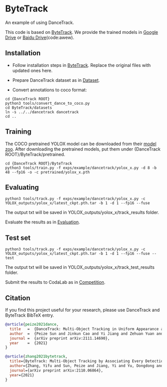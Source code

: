 # ByteTrack
An example of using DanceTrack. 

This code is based on [ByteTrack](https://github.com/ifzhang/ByteTrack). We provide the trained models in [Google Drive](https://drive.google.com/drive/folders/1IHDFBwyVMJew78H6a-gGtXMOb-fGZRlh?usp=sharing) or [Baidu Drive](https://pan.baidu.com/s/19O3IvYNzzrcLqlODHKYUwA)(code:awew).

## Installation
* Follow installation steps in [ByteTrack](https://github.com/ifzhang/ByteTrack). Replace the original files with updated ones here.

* Prepare DanceTrack dataset as in [Dataset](https://github.com/DanceTrack/DanceTrack/blob/main/README.md).

* Convert annotations to coco format:
~~~
cd {DanceTrack ROOT}
python3 tools/convert_dance_to_coco.py
cd ByteTrack/datasets
ln -s ../../dancetrack dancetrack
cd ..
~~~


## Training 
The COCO pretrained YOLOX model can be downloaded from their [model zoo](https://github.com/Megvii-BaseDetection/YOLOX). After downloading the pretrained models, put them under {DanceTrack ROOT}/ByteTrack/pretrained.
~~~
cd {DanceTrack ROOT}/ByteTrack
python3 tools/train.py -f exps/example/dancetrack/yolox_x.py -d 8 -b 48 --fp16 -o -c pretrained/yolox_x.pth
~~~



## Evaluating
~~~
python3 tools/track.py -f exps/example/dancetrack/yolox_x.py -c YOLOX_outputs/yolox_x/latest_ckpt.pth.tar -b 1 -d 1 --fp16 --fuse
~~~
The output txt will be saved in YOLOX_outputs/yolox_x/track_results folder.

Evaluate the results as in [Evaluation](https://github.com/DanceTrack/DanceTrack/blob/main/README.md).


## Test set
~~~
python3 tools/track.py -f exps/example/dancetrack/yolox_x.py -c YOLOX_outputs/yolox_x/latest_ckpt.pth.tar -b 1 -d 1 --fp16 --fuse --test
~~~
The output txt will be saved in YOLOX_outputs/yolox_x/track_test_results folder.

Submit the results to CodaLab as in [Competition](https://github.com/DanceTrack/DanceTrack/blob/main/README.md).


## Citation
If you find this project useful for your research, please use DanceTrack and ByteTrack BibTeX entry.

```BibTeX
@article{peize2021dance,
  title   =  {DanceTrack: Multi-Object Tracking in Uniform Appearance and Diverse Motion},
  author  =  {Peize Sun and Jinkun Cao and Yi Jiang and Zehuan Yuan and Song Bai and Kris Kitani and Ping Luo},
  journal =  {arXiv preprint arXiv:2111.14690},
  year    =  {2021}
}

@article{zhang2021bytetrack,
  title={ByteTrack: Multi-Object Tracking by Associating Every Detection Box},
  author={Zhang, Yifu and Sun, Peize and Jiang, Yi and Yu, Dongdong and Yuan, Zehuan and Luo, Ping and Liu, Wenyu and Wang, Xinggang},
  journal={arXiv preprint arXiv:2110.06864},
  year={2021}
}
```
